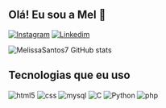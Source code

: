 ## Olá! Eu sou a Mel 🍯
[![Instagram](https://img.shields.io/badge/Instagram-E4405F?style=for-the-badge&logo=instagram&logoColor=white)](https://instagram.com/melissadossantos7)
[![Linkedim](https://img.shields.io/badge/LinkedIn-0077B5?style=for-the-badge&logo=linkedin&logoColor=white)](https://www.linkedin.com/in/melissa-oliveira-dos-santos-122632246/)

![MelissaSantos7 GitHub stats](https://github-readme-stats.vercel.app/api?username=MelissaSantos7&show_icons=true&theme=dracula&count_private=true)

## Tecnologias que eu uso

<div style="display: inline_block">
  <img align="center" alt="html5" src="https://img.shields.io/badge/HTML5-E34F26?style=for-the-badge&logo=html5&logoColor=white" />
  <img align="center" alt="css" src="https://img.shields.io/badge/CSS3-1572B6?style=for-the-badge&logo=css3&logoColor=white" />
   <img align="center" alt="mysql" src="https://img.shields.io/badge/MySQL-00000F?style=for-the-badge&logo=mysql&logoColor=white"/>
     <img align="center" alt="C" src="https://img.shields.io/badge/C%23-239120?style=for-the-badge&logo=C-sharp&logoColor=white" /> 
       <img align="center" alt="Python" src="https://img.shields.io/badge/Python-14354C?style=for-the-badge&logo=python&logoColor=white" />
        <img align="center" alt="php" src="https://img.shields.io/badge/PHP-777BB4?style=for-the-badge&logo=php&logoColor=white" />
      
</div><br/>

